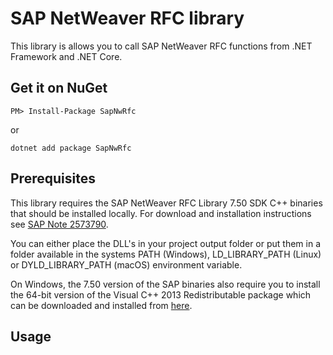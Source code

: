 # SAP NetWeaver RFC library

This library is allows you to call SAP NetWeaver RFC functions from .NET Framework and .NET Core. 

## Get it on NuGet

    PM> Install-Package SapNwRfc
    
or

    dotnet add package SapNwRfc

## Prerequisites

This library requires the SAP NetWeaver RFC Library 7.50 SDK C++ binaries that should be installed locally. For download and installation instructions see [SAP Note 2573790](https://launchpad.support.sap.com/#/notes/2573790).

You can either place the DLL's in your project output folder or put them in a folder available in the systems PATH (Windows), LD_LIBRARY_PATH (Linux) or DYLD_LIBRARY_PATH (macOS) environment variable.

On Windows, the 7.50 version of the SAP binaries also require you to install the 64-bit version of the Visual C++ 2013 Redistributable package which can be downloaded and installed from [here](https://www.microsoft.com/en-us/download/details.aspx?id=40784).

## Usage

